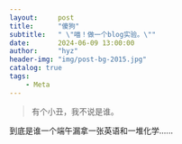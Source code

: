 ```yaml
---
layout:     post
title:      "傻狗"
subtitle:   " \"喵！做一个blog实验。\""
date:       2024-06-09 13:00:00
author:     "hyz"
header-img: "img/post-bg-2015.jpg"
catalog: true
tags:
    - Meta
---
```


> 有个小丑，我不说是谁。 


到底是谁一个端午漏拿一张英语和一堆化学......

